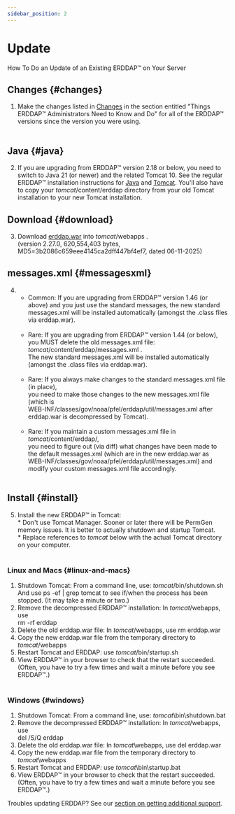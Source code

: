 ```yaml
---
sidebar_position: 2
---
```

# Update
How To Do an Update of an Existing ERDDAP™ on Your Server

## Changes {#changes}
1.  Make the changes listed in [Changes](/changes) in the section entitled "Things ERDDAP™ Administrators Need to Know and Do" for all of the ERDDAP™ versions since the version you were using.  
     
## Java {#java}
2.  If you are upgrading from ERDDAP™ version 2.18 or below, you need to switch to Java 21 (or newer) and the related Tomcat 10. See the regular ERDDAP™ installation instructions for [Java](/docs/server-admin/deploy-install#java) and [Tomcat](/docs/server-admin/deploy-install#tomcat). You'll also have to copy your _tomcat_/content/erddap directory from your old Tomcat installation to your new Tomcat installation.  

## Download {#download}
3.  Download [erddap.war](https://github.com/ERDDAP/erddap/releases/download/v2.27.0/erddap.war) into _tomcat_/webapps .  
    (version 2.27.0, 620,554,403 bytes, MD5=3b2086c659eee4145ca2dff447bf4ef7, dated 06-11-2025)
     
## messages.xml {#messagesxml}
4. 
    *   Common: If you are upgrading from ERDDAP™ version 1.46 (or above) and you just use the standard messages, the new standard messages.xml will be installed automatically (amongst the .class files via erddap.war).  
         
    *   Rare: If you are upgrading from ERDDAP™ version 1.44 (or below),  
        you MUST delete the old messages.xml file:  
        _tomcat_/content/erddap/messages.xml .  
        The new standard messages.xml will be installed automatically (amongst the .class files via erddap.war).  
         
    *   Rare: If you always make changes to the standard messages.xml file (in place),  
        you need to make those changes to the new messages.xml file (which is  
        WEB-INF/classes/gov/noaa/pfel/erddap/util/messages.xml after erddap.war is decompressed by Tomcat).  
         
    *   Rare: If you maintain a custom messages.xml file in _tomcat_/content/erddap/,  
        you need to figure out (via diff) what changes have been made to the default messages.xml (which are in the new erddap.war as  
        WEB-INF/classes/gov/noaa/pfel/erddap/util/messages.xml) and modify your custom messages.xml file accordingly.  
         
## Install {#install}
5.  Install the new ERDDAP™ in Tomcat:  
    \* Don't use Tomcat Manager. Sooner or later there will be PermGen memory issues. It is better to actually shutdown and startup Tomcat.  
    \* Replace references to _tomcat_ below with the actual Tomcat directory on your computer.  
     
### Linux and Macs {#linux-and-macs}
1.  Shutdown Tomcat: From a command line, use: _tomcat_/bin/shutdown.sh  
    And use ps -ef | grep tomcat to see if/when the process has been stopped. (It may take a minute or two.)
2.  Remove the decompressed ERDDAP™ installation: In _tomcat_/webapps, use  
    rm -rf erddap
3.  Delete the old erddap.war file: In _tomcat_/webapps, use rm erddap.war
4.  Copy the new erddap.war file from the temporary directory to _tomcat_/webapps
5.  Restart Tomcat and ERDDAP: use _tomcat_/bin/startup.sh
6.  View ERDDAP™ in your browser to check that the restart succeeded.  
    (Often, you have to try a few times and wait a minute before you see ERDDAP™.)  
             
### Windows {#windows}
1.  Shutdown Tomcat: From a command line, use: _tomcat_\\bin\\shutdown.bat
2.  Remove the decompressed ERDDAP™ installation: In _tomcat_/webapps, use  
    del /S/Q erddap
3.  Delete the old erddap.war file: In _tomcat_\\webapps, use del erddap.war
4.  Copy the new erddap.war file from the temporary directory to _tomcat_\\webapps
5.  Restart Tomcat and ERDDAP: use _tomcat_\\bin\\startup.bat
6.  View ERDDAP™ in your browser to check that the restart succeeded.  
    (Often, you have to try a few times and wait a minute before you see ERDDAP™.)

Troubles updating ERDDAP? See our [section on getting additional support](/docs/intro#support).
